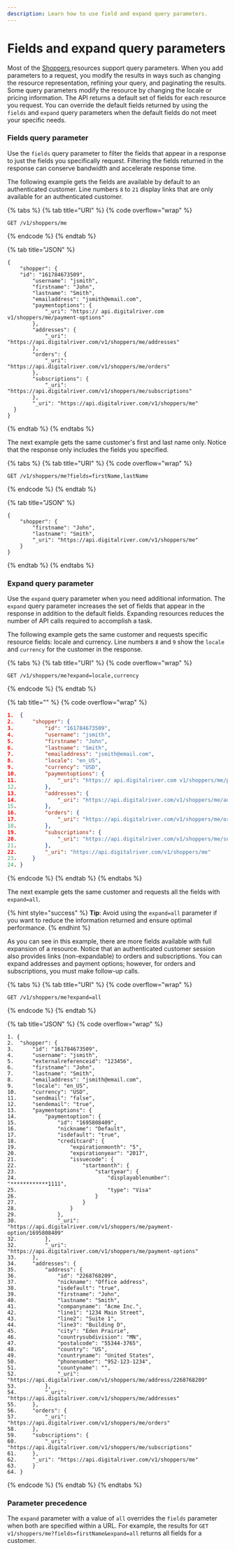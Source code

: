 ```yaml
---
description: Learn how to use field and expand query parameters.
---
```


# Fields and expand query parameters

Most of the [Shoppers ](https://www.digitalriver.com/docs/commerce-api-reference/#tag/Shoppers)resources support query parameters. When you add parameters to a request, you modify the results in ways such as changing the resource representation, refining your query, and paginating the results. Some query parameters modify the resource by changing the locale or pricing information. The API returns a default set of fields for each resource you request. You can override the default fields returned by using the `fields` and `expand` query parameters when the default fields do not meet your specific needs.

### Fields query parameter

Use the `fields` query parameter to filter the fields that appear in a response to just the fields you specifically request. Filtering the fields returned in the response can conserve bandwidth and accelerate response time.

The following example gets the fields are available by default to an authenticated customer. Line numbers `8` to `21` display links that are only available for an authenticated customer.

{% tabs %}
{% tab title="URI" %}
{% code overflow="wrap" %}
```
GET /v1/shoppers/me
```
{% endcode %}
{% endtab %}

{% tab title="JSON" %}
```
{
 	"shopper": {
   	"id": "161784673509",
  		"username": "jsmith",
  		"firstname": "John",
  		"lastname": "Smith",
  		"emailaddress": "jsmith@email.com",
  		"paymentoptions": {
			"_uri": "https:// api.digitalriver.com v1/shoppers/me/payment-options"
		},
		"addresses": {
			"_uri": "https://api.digitalriver.com/v1/shoppers/me/addresses"
		},
		"orders": {
			"_uri": "https://api.digitalriver.com/v1/shoppers/me/orders"
		},
		"subscriptions": {
			"_uri": "https://api.digitalriver.com/v1/shoppers/me/subscriptions"
		},
		"_uri": "https://api.digitalriver.com/v1/shoppers/me"
  }
}
```
{% endtab %}
{% endtabs %}

The next example gets the same customer's first and last name only. Notice that the response only includes the fields you specified.

{% tabs %}
{% tab title="URI" %}
{% code overflow="wrap" %}
```
GET /v1/shoppers/me?fields=firstName,lastName
```
{% endcode %}
{% endtab %}

{% tab title="JSON" %}
```
{
	"shopper": {
		"firstname": "John",
		"lastname": "Smith",
		"_uri": "https://api.digitalriver.com/v1/shoppers/me"
	}
}
```
{% endtab %}
{% endtabs %}

### Expand query parameter

Use the `expand` query parameter when you need additional information. The `expand` query parameter increases the set of fields that appear in the response in addition to the default fields. Expanding resources reduces the number of API calls required to accomplish a task.

The following example gets the same customer and requests specific resource fields: locale and currency. Line numbers `8` and `9` show the `locale` and `currency` for the customer in the response.

{% tabs %}
{% tab title="URI" %}
{% code overflow="wrap" %}
```
GET /v1/shoppers/me?expand=locale,currency
```
{% endcode %}
{% endtab %}

{% tab title="" %}
{% code overflow="wrap" %}
```json
1.  {
2.  	"shopper": {
3.  		"id": "161784673509",
4.  		"username": "jsmith",
5.  		"firstname": "John",
6.  		"lastname": "Smith",
7.  		"emailaddress": "jsmith@email.com",
8.  		"locale": "en_US",
9.  		"currency": "USD",
10. 		"paymentoptions": {
11. 			"_uri": "https:// api.digitalriver.com v1/shoppers/me/payment-options"
12. 		},
13. 		"addresses": {
14. 			"_uri": "https://api.digitalriver.com/v1/shoppers/me/addresses"
15. 		},
16. 		"orders": {
17. 			"_uri": "https://api.digitalriver.com/v1/shoppers/me/orders"
18. 		},
19. 		"subscriptions": {
20. 			"_uri": "https://api.digitalriver.com/v1/shoppers/me/subscriptions"
21. 		},
22. 		"_uri": "https://api.digitalriver.com/v1/shoppers/me"
23. 	}
24. }
```
{% endcode %}
{% endtab %}
{% endtabs %}

The next example gets the same customer and requests all the fields with `expand=all`.

{% hint style="success" %}
**Tip**: Avoid using the `expand=all` parameter if you want to reduce the information returned and ensure optimal performance.
{% endhint %}

As you can see in this example, there are more fields available with full expansion of a resource. Notice that an authenticated customer session also provides links (non-expandable) to orders and subscriptions. You can expand addresses and payment options; however, for orders and subscriptions, you must make follow-up calls.

{% tabs %}
{% tab title="URI" %}
{% code overflow="wrap" %}
```
GET /v1/shoppers/me?expand=all
```
{% endcode %}
{% endtab %}

{% tab title="JSON" %}
{% code overflow="wrap" %}
```
1. {
2. 	"shopper": {
3. 		"id": "161784673509",
4. 		"username": "jsmith",
5. 		"externalreferenceid": "123456",
6. 		"firstname": "John",
7. 		"lastname": "Smith",
8. 		"emailaddress": "jsmith@email.com",
9. 		"locale": "en_US",
10.		"currency": "USD",
11.		"sendmail": "false",
12.		"sendemail": "true",
13.		"paymentoptions": {
14.			"paymentoption": {
15.				"id": "1695808409",
16.				"nickname": "Default",
17.				"isdefault": "true",
18.				"creditcard": {
19.					"expirationmonth": "5",
20.					"expirationyear": "2017",
21.					"issuecode": {
22.						"startmonth": {
23.							"startyear": {
24.								"displayablenumber": "************1111",
25.								"type": "Visa"
26.							}
27.						}
28.					}
29.				},
30.				"_uri": "https://api.digitalriver.com/v1/shoppers/me/payment-option/1695808409"
32.			},
32.			"_uri": "https://api.digitalriver.com/v1/shoppers/me/payment-options"
33.		},
34.		"addresses": {
35.			"address": {
36.				"id": "2268768209",
37.				"nickname": "Office address",
38.				"isdefault": "true",
39.				"firstname": "John",
40.				"lastname": "Smith",
41.				"companyname": "Acme Inc.",
42.				"line1": "1234 Main Street",
43.				"line2": "Suite 1",
44.				"line3": "Building D",
45.				"city": "Eden Prairie",
46.				"countrysubdivision": "MN",
47.				"postalcode": "55344-3765",
48.				"country": "US",
49.				"countryname": "United States",
50.				"phonenumber": "952-123-1234",
51.				"countyname": "",
52.				"_uri": "https://api.digitalriver.com/v1/shoppers/me/address/2268768209"
53.			},
54.			"_uri": "https://api.digitalriver.com/v1/shoppers/me/addresses"
55.		},
56.		"orders": {
57.			"_uri": "https://api.digitalriver.com/v1/shoppers/me/orders"
58.		},
59.		"subscriptions": {
60.			"_uri": "https://api.digitalriver.com/v1/shoppers/me/subscriptions"
61.		},
62.		"_uri": "https://api.digitalriver.com/v1/shoppers/me"
63.		}
64. }
```
{% endcode %}
{% endtab %}
{% endtabs %}

### Parameter precedence

The `expand` parameter with a value of `all` overrides the `fields` parameter when both are specified within a URL. For example, the results for `GET v1/shoppers/me?fields=firstName&expand=all` returns all fields for a customer.
